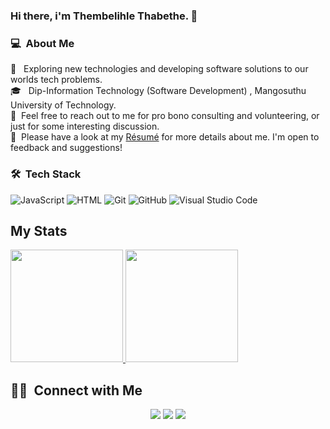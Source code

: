 ### Hi there, i'm Thembelihle Thabethe. 👋

### 💻 &nbsp;About Me 

 🤔 &nbsp; Exploring new technologies and developing software solutions to our worlds tech problems.\
 🎓 &nbsp; Dip-Information Technology (Software Development) , Mangosuthu University of Technology.\
 💬 &nbsp;Feel free to reach out to me for pro bono consulting and volunteering, or just for some interesting discussion.\
 📄 &nbsp;Please have a look at my [Résumé](https://thembelihlethabethe.github.io) for more details about me. I'm open to feedback and suggestions!


### 🛠 &nbsp;Tech Stack

  ![JavaScript](https://img.shields.io/badge/-JavaScript-333333?style=flat&logo=javascript)
  ![HTML](https://img.shields.io/badge/-HTML-333333?style=flat&logo=HTML5)
  ![Git](https://img.shields.io/badge/-Git-333333?style=flat&logo=git)
  ![GitHub](https://img.shields.io/badge/-GitHub-333333?style=flat&logo=github)
  ![Visual Studio Code](https://img.shields.io/badge/-Visual%20Studio%20Code-333333?style=flat&logo=visual-studio-code&logoColor=007ACC)


## My Stats
<p>
<a href="https://github.com/thembelihlethabethe">
  <img height="180em" src="https://github-readme-stats.vercel.app/api?username=thembelihlethabethe&show_icons=true&theme=radical&count_private=true" />
  <img height="180em" src="https://github-readme-stats-eight-theta.vercel.app/api/top-langs/?username=thembelihlethabethe&theme=radical&layout=compact" />
</a>
</p>


##  🤝🏻 &nbsp;Connect with Me

<p align="center">
<a href="https://www.linkedin.com/in/thembelihle-thabethe-b646a2162"><img src="https://img.shields.io/badge/-Thembelihle%20Thabethe-0077B5?style=flat&logo=Linkedin&logoColor=white"/></a>
<a href="https://www.instagram.com/nana_elihle/"><img src="https://img.shields.io/badge/-%40nana_elihle-E4405F?style=flat&logo=Instagram&logoColor=white"/></a>
<a href="https://www.facebook.com/thembelihle.nzama"><img src="https://img.shields.io/badge/-%40thembelihle.nzama-blue?style=flat&logo=Facebook&logoColor=white"/></a>

<!--
**cdthomp1/cdthomp1** is a ✨ _special_ ✨ repository because its `README.md` (this file) appears on your GitHub profile.


